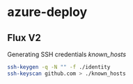 # azure-deploy



## Flux V2

Generating SSH credentials *known_hosts*

```bash
ssh-keygen -q -N "" -f ./identity
ssh-keyscan github.com > ./known_hosts
```
